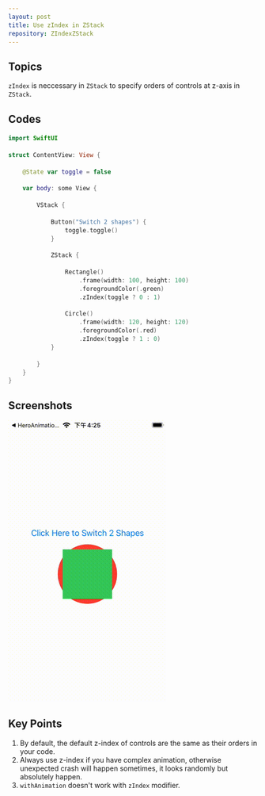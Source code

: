 ```yaml
---
layout: post
title: Use zIndex in ZStack
repository: ZIndexZStack
---
```


## Topics

`zIndex` is neccessary in `ZStack` to specify orders of controls at z-axis in `ZStack`.

## Codes

```swift
import SwiftUI

struct ContentView: View {
    
    @State var toggle = false
    
    var body: some View {
    
        VStack {
            
            Button("Switch 2 shapes") {
                toggle.toggle()
            }
         
            ZStack {
                
                Rectangle()
                    .frame(width: 100, height: 100)
                    .foregroundColor(.green)
                    .zIndex(toggle ? 0 : 1)
                
                Circle()
                    .frame(width: 120, height: 120)
                    .foregroundColor(.red)
                    .zIndex(toggle ? 1 : 0)
            }
            
        }
    }
}
```

## Screenshots

![Z-Index ZStack](/assets/2021-04-26-zindex-zstack.gif)

## Key Points

1. By default, the default z-index of controls are the same as their orders in your code.
1. Always use z-index if you have complex animation, otherwise unexpected crash will happen sometimes, it looks randomly but absolutely happen.
1. `withAnimation` doesn't work with `zIndex` modifier.
